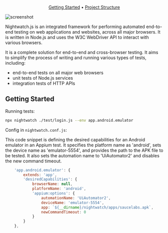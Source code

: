 <p align="center">
  <a href="#getting-started">Getting Started</a> •
  <a href="#project-structure">Project Structure</a>
</p>

![screenshot](https://github.com/namnh663/nightwatchjs/blob/main/run.gif)

Nightwatch.js is an integrated framework for performing automated end-to-end testing on web applications and websites, across all major browsers. It is written in Node.js and uses the W3C WebDriver API to interact with various browsers.

It is a complete solution for end-to-end and cross-browser testing. It aims to simplify the process of writing and running various types of tests, including:

- end-to-end tests on all major web browsers
- unit tests of Node.js services
- integration tests of HTTP APIs

## Getting Started

Running tests:

```bash
npx nightwatch ./test/login.js --env app.android.emulator
```

Config in `nightwatch.conf.js`:

This code snippet is defining the desired capabilities for an Android emulator in an Appium test. It specifies the platform name as 'android', sets the device name as 'emulator-5554', and provides the path to the APK file to be tested. It also sets the automation name to 'UiAutomator2' and disables the new command timeout.

```javascript
    'app.android.emulator': {
        extends: 'app',
        'desiredCapabilities': {
            browserName: null,
            platformName: 'android',
            'appium:options': {
                automationName: 'UiAutomator2',
                deviceName: 'emulator-5554',
                app: `${__dirname}/nightwatch/apps/saucelabs.apk`,
                newCommandTimeout: 0
            }
        }
    },
```
